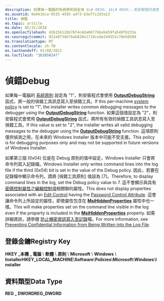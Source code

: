 ```yaml
---
description: 如果每一電腦的系統原則設定為 &\# 0034; 1&\# 0034;，則安裝程式會使用 OutputDebugString 函式，將一般的偵錯工具訊息寫入偵錯工具。
ms.assetid: 0a9416ca-0535-4595-a4f3-b3ef7c2d3a13
title: 偵錯
ms.topic: article
ms.date: 05/31/2018
ms.openlocfilehash: d2615b12bb76f4c4da0677bbeb459fa549f8233e
ms.sourcegitcommit: 831e8f3db78ab820e1710cede244553c70e50500
ms.translationtype: MT
ms.contentlocale: zh-TW
ms.lasthandoff: 01/08/2021
ms.locfileid: "103850247"
---
```

# <a name="debug"></a><span data-ttu-id="18278-103">偵錯</span><span class="sxs-lookup"><span data-stu-id="18278-103">Debug</span></span>

<span data-ttu-id="18278-104">如果每一電腦的 [系統原則](system-policy.md) 設定為 "1"，則安裝程式會使用 [**OutputDebugString**](/windows/desktop/api/debugapi/nf-debugapi-outputdebugstringw) 函式，將一般的偵錯工具訊息寫入至偵錯工具。</span><span class="sxs-lookup"><span data-stu-id="18278-104">If this per-machine [system policy](system-policy.md) is set to "1", the installer writes common debugging messages to the debugger using the [**OutputDebugString**](/windows/desktop/api/debugapi/nf-debugapi-outputdebugstringw) function.</span></span> <span data-ttu-id="18278-105">如果這個值設定為 "2"，則安裝程式會使用 [**OutputDebugString**](/windows/desktop/api/debugapi/nf-debugapi-outputdebugstringw) 函式，將所有有效的偵錯工具訊息寫入至偵錯工具。</span><span class="sxs-lookup"><span data-stu-id="18278-105">If this value is set to "2", the installer writes all valid debugging messages to the debugger using the [**OutputDebugString**](/windows/desktop/api/debugapi/nf-debugapi-outputdebugstringw) function.</span></span> <span data-ttu-id="18278-106">這項原則僅供偵測之用，在未來的 Windows Installer 版本中可能不受支援。</span><span class="sxs-lookup"><span data-stu-id="18278-106">This policy is for debugging purposes only and may not be supported in future versions of Windows Installer.</span></span>

<span data-ttu-id="18278-107">如果第三個 (0x04) 位是在 Debug 原則的值中設定，Windows Installer 只會將命令列寫入記錄檔。</span><span class="sxs-lookup"><span data-stu-id="18278-107">Windows Installer only writes command lines into the log file if the third (0x04) bit is set in the value of the Debug policy.</span></span> <span data-ttu-id="18278-108">因此，若要在記錄檔中顯示命令列，請將 [偵錯工具原則] 值設為 [7]。</span><span class="sxs-lookup"><span data-stu-id="18278-108">Therefore, to display command lines in the log, set the Debug policy value to 7.</span></span> <span data-ttu-id="18278-109">這不會顯示與具有[密碼控制屬性](password-control-attribute.md)之[編輯控制項](edit-control.md)相關聯的屬性。</span><span class="sxs-lookup"><span data-stu-id="18278-109">This does not display properties associated with an [Edit Control](edit-control.md) having the [Password Control Attribute](password-control-attribute.md).</span></span> <span data-ttu-id="18278-110">這會讓命令列上所設定的屬性，即使屬性包含在 [**MsiHiddenProperties**](msihiddenproperties.md) 屬性中也一樣。</span><span class="sxs-lookup"><span data-stu-id="18278-110">This will make properties set on the command line visible in the log even if the property is included in the [**MsiHiddenProperties**](msihiddenproperties.md) property.</span></span> <span data-ttu-id="18278-111">如需詳細資訊，請參閱 [防止機密資訊寫入至記錄](preventing-confidential-information-from-being-written-into-the-log-file.md)檔。</span><span class="sxs-lookup"><span data-stu-id="18278-111">For more information, see [Preventing Confidential Information from Being Written into the Log File](preventing-confidential-information-from-being-written-into-the-log-file.md).</span></span>

## <a name="registry-key"></a><span data-ttu-id="18278-112">登錄金鑰</span><span class="sxs-lookup"><span data-stu-id="18278-112">Registry Key</span></span>

<span data-ttu-id="18278-113">**HKEY \_本機 \_ 電腦** \\ **軟體** \\ **原則** \\ **Microsoft** \\ **Windows** \\ **Installer**</span><span class="sxs-lookup"><span data-stu-id="18278-113">**HKEY\_LOCAL\_MACHINE**\\**Software**\\**Policies**\\**Microsoft**\\**Windows**\\**Installer**</span></span>

## <a name="data-type"></a><span data-ttu-id="18278-114">資料類型</span><span class="sxs-lookup"><span data-stu-id="18278-114">Data Type</span></span>

<span data-ttu-id="18278-115">**REG \_ DWORD**</span><span class="sxs-lookup"><span data-stu-id="18278-115">**REG\_DWORD**</span></span>

 

 
